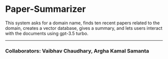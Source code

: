 # Paper-Summarizer
<p>This system asks for a domain name, finds ten recent papers related to the domain, creates a vector database, gives a summary, and lets users interact with the documents using gpt-3.5 turbo.</p>

------------------------------------
### Collaborators: Vaibhav Chaudhary, Argha Kamal Samanta
